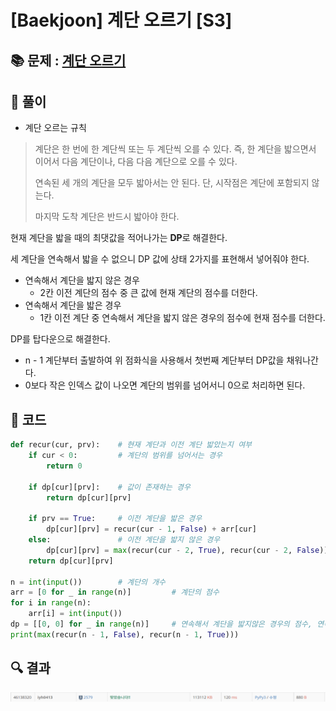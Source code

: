 # [Baekjoon] 계단 오르기 [S3]

## 📚 문제 : [계단 오르기](https://www.acmicpc.net/problem/2579)

## 📖 풀이

- 계단 오르는 규칙
> 계단은 한 번에 한 계단씩 또는 두 계단씩 오를 수 있다. 즉, 한 계단을 밟으면서 이어서 다음 계단이나, 다음 다음 계단으로 오를 수 있다.
> 
>연속된 세 개의 계단을 모두 밟아서는 안 된다. 단, 시작점은 계단에 포함되지 않는다.
>
>마지막 도착 계단은 반드시 밟아야 한다.

현재 계단을 밟을 때의 최댓값을 적어나가는 **DP**로 해결한다.

세 계단을 연속해서 밟을 수 없으니 DP 값에 상태 2가지를 표현해서 넣어줘야 한다.

- 연속해서 계단을 밟지 않은 경우
  - 2칸 이전 계단의 점수 중 큰 값에 현재 계단의 점수를 더한다.
- 연속해서 계단을 밟은 경우
  - 1칸 이전 계단 중 연속해서 계단을 밟지 않은 경우의 점수에 현재 점수를 더한다.

DP를 탑다운으로 해결한다.
- n - 1 계단부터 출발하여 위 점화식을 사용해서 첫번째 계단부터 DP값을 채워나간다.
- 0보다 작은 인덱스 값이 나오면 계단의 범위를 넘어서니 0으로 처리하면 된다.

## 📒 코드
```python
def recur(cur, prv):    # 현재 계단과 이전 계단 밟았는지 여부
    if cur < 0:         # 계단의 범위를 넘어서는 경우
        return 0

    if dp[cur][prv]:    # 값이 존재하는 경우
        return dp[cur][prv]
    
    if prv == True:     # 이전 계단을 밟은 경우
        dp[cur][prv] = recur(cur - 1, False) + arr[cur]
    else:               # 이전 계단을 밟지 않은 경우
        dp[cur][prv] = max(recur(cur - 2, True), recur(cur - 2, False)) + arr[cur]
    return dp[cur][prv]

n = int(input())        # 계단의 개수
arr = [0 for _ in range(n)]         # 계단의 점수
for i in range(n):
    arr[i] = int(input())
dp = [[0, 0] for _ in range(n)]     # 연속해서 계단을 밟지않은 경우의 점수, 연속해서 밟은 경우의 점수 두 가지 상태 표시
print(max(recur(n - 1, False), recur(n - 1, True)))
```

## 🔍 결과

![image-20220716123016717](README.assets/image-20220716123016717.png)
